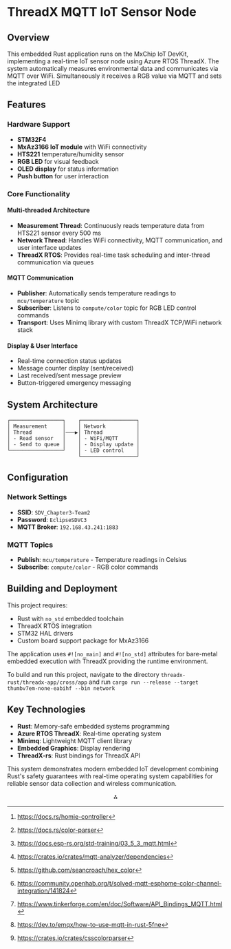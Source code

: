 <!-- SPDX-License-Identifier: Apache-2.0 -->
# ThreadX MQTT IoT Sensor Node

## Overview

This embedded Rust application runs on the MxChip IoT DevKit, implementing a real-time IoT sensor node using Azure RTOS ThreadX. The system automatically measures environmental data and communicates via MQTT over WiFi. Simultaneously it receives a RGB value via MQTT and sets the integrated LED

## Features

### Hardware Support

- **STM32F4**
- **MxAz3166 IoT module** with WiFi connectivity
- **HTS221** temperature/humidity sensor
- **RGB LED** for visual feedback
- **OLED display** for status information
- **Push button** for user interaction


### Core Functionality

#### Multi-threaded Architecture

- **Measurement Thread**: Continuously reads temperature data from HTS221 sensor every 500 ms
- **Network Thread**: Handles WiFi connectivity, MQTT communication, and user interface updates
- **ThreadX RTOS**: Provides real-time task scheduling and inter-thread communication via queues


#### MQTT Communication

- **Publisher**: Automatically sends temperature readings to `mcu/temperature` topic
- **Subscriber**: Listens to `compute/color` topic for RGB LED control commands
- **Transport**: Uses Minimq library with custom ThreadX TCP/WiFi network stack

#### Display \& User Interface

- Real-time connection status updates
- Message counter display (sent/received)
- Last received/sent message preview
- Button-triggered emergency messaging


## System Architecture

```
┌─────────────────┐    ┌──────────────────┐
│ Measurement     │    │ Network          │
│ Thread          │───▶│ Thread           │
│ - Read sensor   │    │ - WiFi/MQTT      │
│ - Send to queue │    │ - Display update │
└─────────────────┘    │ - LED control    │
                       └──────────────────┘
```


## Configuration

### Network Settings

- **SSID**: `SDV_Chapter3-Team2`
- **Password**: `EclipseSDVC3`
- **MQTT Broker**: `192.168.43.241:1883`


### MQTT Topics

- **Publish**: `mcu/temperature` - Temperature readings in Celsius
- **Subscribe**: `compute/color` - RGB color commands


## Building and Deployment

This project requires:

- Rust with `no_std` embedded toolchain
- ThreadX RTOS integration
- STM32 HAL drivers
- Custom board support package for MxAz3166

The application uses `#![no_main]` and `#![no_std]` attributes for bare-metal embedded execution with ThreadX providing the runtime environment.

To build and run this project, navigate to the directory `threadx-rust/threadx-app/cross/app` and run `cargo run --release --target thumbv7em-none-eabihf --bin network`

## Key Technologies

- **Rust**: Memory-safe embedded systems programming
- **Azure RTOS ThreadX**: Real-time operating system
- **Minimq**: Lightweight MQTT client library
- **Embedded Graphics**: Display rendering
- **ThreadX-rs**: Rust bindings for ThreadX API

This system demonstrates modern embedded IoT development combining Rust's safety guarantees with real-time operating system capabilities for reliable sensor data collection and wireless communication.
<span style="display:none">[^1][^2][^3][^4][^5][^6][^7][^8][^9]</span>

<div align="center">⁂</div>

[^1]: https://docs.rs/homie-controller

[^2]: https://docs.rs/color-parser

[^3]: https://docs.esp-rs.org/std-training/03_5_3_mqtt.html

[^4]: https://crates.io/crates/mqtt-analyzer/dependencies

[^5]: https://github.com/seancroach/hex_color

[^6]: https://community.openhab.org/t/solved-mqtt-esphome-color-channel-integration/141824

[^7]: https://www.tinkerforge.com/en/doc/Software/API_Bindings_MQTT.html

[^8]: https://dev.to/emqx/how-to-use-mqtt-in-rust-5fne

[^9]: https://crates.io/crates/csscolorparser

